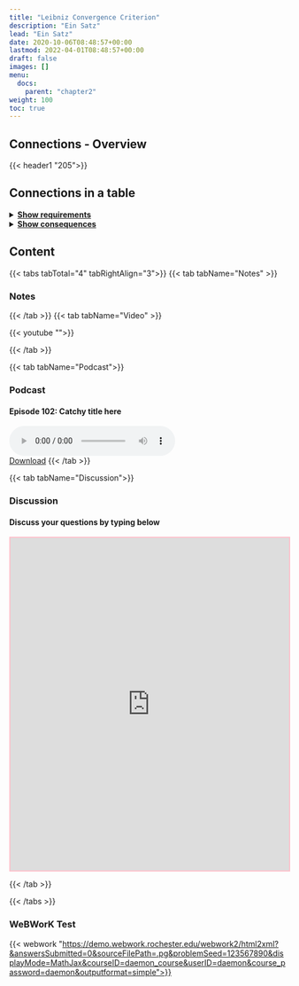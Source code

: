 ```yaml
---
title: "Leibniz Convergence Criterion"
description: "Ein Satz"
lead: "Ein Satz"
date: 2020-10-06T08:48:57+00:00
lastmod: 2022-04-01T08:48:57+00:00
draft: false
images: []
menu:
  docs:
    parent: "chapter2"
weight: 100
toc: true
---
```


## Connections - Overview

{{< header1 "205">}}

## Connections in a table

<details>
<summary><b><u>Show requirements</u></b></summary>
<div class="table-responsive-sm">
<table class="table">
<thead>
  <tr>
    <th scope="col">Concept</th>
    <th scope="col">Content</th>
  </tr>
</thead>
<tbody>

<tr>
<th scope="row"><a href="../../chapter2/200/">Partial sums</a></th>
<td>Ein Satz</td>
</tr>
        
</tbody>
</table>
</div>
</details>

<details>
<summary><b><u>Show consequences</u></b></summary>
<div class="table-responsive-sm">
<table class="table">
<thead>
  <tr>
    <th scope="col">Concept</th>
    <th scope="col">Content</th>
  </tr>
</thead>
<tbody>

</tbody>
</table>
</div>
</details>


## Content

{{< tabs tabTotal="4" tabRightAlign="3">}}
{{< tab tabName="Notes" >}}

### Notes 



{{< /tab >}}
{{< tab tabName="Video" >}}

{{< youtube "">}}

{{< /tab >}}


{{< tab tabName="Podcast">}}
<h3>Podcast</h3>
<h4>Episode 102: Catchy title here</h4>
<audio controls>
  <source src="PODCAST_real" type="audio/wav" />
  Your browser does not support the audio element.
</audio>
<br />
<a href="" class="btn btn-primary btn-lg" download="PODCAST_real"
  >Download</a
>
{{< /tab >}}

{{< tab tabName="Discussion">}}

  <h3>Discussion</h3>
  <h4>Discuss your questions by typing below</h4>

  <iframe
    style="border: 2px solid pink"
    class="embed-responsive-item"
    name="embed_readwrite"
    src="https://pads.rz.tuhh.de/p/"
    width="100%"
    height="600"
  ></iframe>

{{< /tab >}}

{{< /tabs >}}


### WeBWorK Test

{{< webwork "https://demo.webwork.rochester.edu/webwork2/html2xml?&answersSubmitted=0&sourceFilePath=.pg&problemSeed=123567890&displayMode=MathJax&courseID=daemon_course&userID=daemon&course_password=daemon&outputformat=simple">}}
